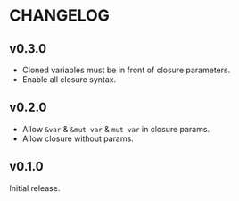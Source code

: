 # CHANGELOG

## v0.3.0

- Cloned variables must be in front of closure parameters.
- Enable all closure syntax.

## v0.2.0

- Allow `&var` & `&mut var` & `mut var` in closure params.
- Allow closure without params.

## v0.1.0

Initial release.
